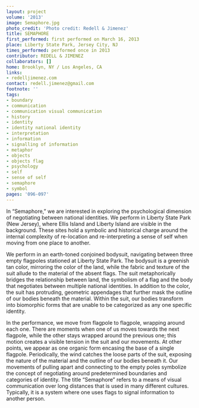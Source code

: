 ```yaml
---
layout: project
volume: '2013'
image: Semaphore.jpg
photo_credit: 'Photo credit: Redell & Jimenez'
title: SEMAPHORE
first_performed: first performed on March 16, 2013
place: Liberty State Park, Jersey City, NJ
times_performed: performed once in 2013
contributor: REDELL & JIMENEZ
collaborators: []
home: Brooklyn, NY / Los Angeles, CA
links:
- redelljimenez.com
contact: redell.jimenez@gmail.com
footnote: ''
tags:
- boundary
- communication
- communication visual communication
- history
- identity
- identity national identity
- interpretation
- information
- signalling of information
- metaphor
- objects
- objects flag
- psychology
- self
- sense of self
- semaphore
- symbol
pages: '096-097'
---
```


In “Semaphore,” we are interested in exploring the psychological dimension of negotiating between national identities. We perform in Liberty State Park (New Jersey), where Ellis Island and Liberty Island are visible in the background. These sites hold a symbolic and historical charge around the internal complexity of re-location and re-interpreting a sense of self when moving from one place to another.

We perform in an earth-toned conjoined bodysuit, navigating between three empty flagpoles stationed at Liberty State Park. The bodysuit is a greenish tan color, mirroring the color of the land, while the fabric and texture of the suit allude to the material of the absent flags. The suit metaphorically bridges the relationship between land, the symbolism of a flag and the body that negotiates between multiple national identities. In addition to the color, the suit has protruding, geometric appendages that further mask the outline of our bodies beneath the material. Within the suit, our bodies transform into biomorphic forms that are unable to be categorized as any one specific identity.

In the performance, we move from flagpole to flagpole, wrapping around each one. There are moments when one of us moves towards the next flagpole, while the other stays wrapped around the previous one; this motion creates a visible tension in the suit and our movements. At other points, we appear as one organic form encasing the base of a single flagpole. Periodically, the wind catches the loose parts of the suit, exposing the nature of the material and the outline of our bodies beneath it. Our movements of pulling apart and connecting to the empty poles symbolize the concept of negotiating around predetermined boundaries and categories of identity. The title “Semaphore” refers to a means of visual communication over long distances that is used in many different cultures. Typically, it is a system where one uses flags to signal information to another person.
